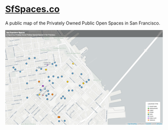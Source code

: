 # [SfSpaces.co](SfSpaces.co)

A public map of the Privately Owned Public Open Spaces in San Francisco.

![Image of Map](https://github.com/jrejaud/SFPoposMap/blob/master/download.png?raw=true)
